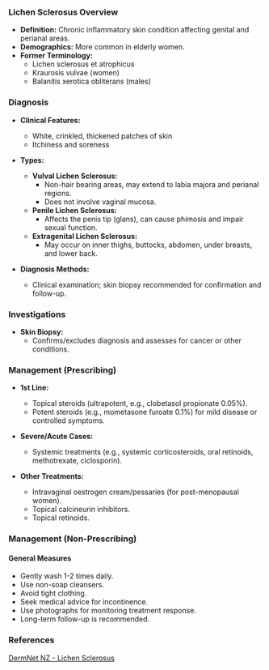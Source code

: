 ### Lichen Sclerosus Overview

- **Definition:** Chronic inflammatory skin condition affecting genital and perianal areas.
- **Demographics:** More common in elderly women.
- **Former Terminology:**
  - Lichen sclerosus et atrophicus
  - Kraurosis vulvae (women)
  - Balanitis xerotica obliterans (males)

### Diagnosis

- **Clinical Features:**
  - White, crinkled, thickened patches of skin
  - Itchiness and soreness

- **Types:**
  - **Vulval Lichen Sclerosus:** 
    - Non-hair bearing areas, may extend to labia majora and perianal regions.
    - Does not involve vaginal mucosa.
  - **Penile Lichen Sclerosus:** 
    - Affects the penis tip (glans), can cause phimosis and impair sexual function.
  - **Extragenital Lichen Sclerosus:** 
    - May occur on inner thighs, buttocks, abdomen, under breasts, and lower back.

- **Diagnosis Methods:**
  - Clinical examination; skin biopsy recommended for confirmation and follow-up.

### Investigations

- **Skin Biopsy:**
  - Confirms/excludes diagnosis and assesses for cancer or other conditions.

### Management (Prescribing)

- **1st Line:**
  - Topical steroids (ultrapotent, e.g., clobetasol propionate 0.05%).
  - Potent steroids (e.g., mometasone furoate 0.1%) for mild disease or controlled symptoms.

- **Severe/Acute Cases:**
  - Systemic treatments (e.g., systemic corticosteroids, oral retinoids, methotrexate, ciclosporin).

- **Other Treatments:**
  - Intravaginal oestrogen cream/pessaries (for post-menopausal women).
  - Topical calcineurin inhibitors.
  - Topical retinoids.

### Management (Non-Prescribing)

#### General Measures

- Gently wash 1-2 times daily.
- Use non-soap cleansers.
- Avoid tight clothing.
- Seek medical advice for incontinence.
- Use photographs for monitoring treatment response.
- Long-term follow-up is recommended.

### References

[DermNet NZ - Lichen Sclerosus](https://dermnetnz.org/topics/lichen-sclerosus/)